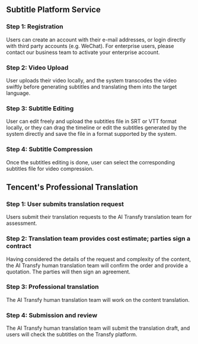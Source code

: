 ## Subtitle Platform Service
### Step 1: Registration
Users can create an account with their e-mail addresses, or login directly with third party accounts (e.g. WeChat). For enterprise users, please contact our business team to activate your enterprise account.
### Step 2: Video Upload
User uploads their video locally, and the system transcodes the video swiftly before generating subtitles and translating them into the target language.
### Step 3: Subtitle Editing
User can edit freely and upload the subtitles file in SRT or VTT format locally, or they can drag the timeline or edit the subtitles generated by the system directly and save the file in a format supported by the system.
### Step 4: Subtitle Compression
Once the subtitles editing is done, user can select the corresponding subtitles file for video compression.

## Tencent's Professional Translation
### Step 1: User submits translation request
Users submit their translation requests to the AI Transfy translation team for assessment.
### Step 2: Translation team provides cost estimate; parties sign a contract
Having considered the details of the request and complexity of the content, the AI Transfy human translation team will confirm the order and provide a quotation. The parties will then sign an agreement.
### Step 3: Professional translation
The AI Transfy human translation team will work on the content translation.

### Step 4: Submission and review
The AI Transfy human translation team will submit the translation draft, and users will check the subtitles on the Transfy platform.